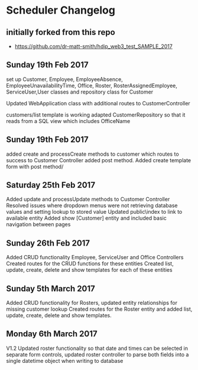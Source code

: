 # Scheduler Changelog

## initially forked from this repo

- https://github.com/dr-matt-smith/hdip_web3_test_SAMPLE_2017

## Sunday 19th Feb 2017

set up Customer, Employee, EmployeeAbsence, EmployeeUnavailabilityTime, Office, Roster, RosterAssignedEmployee, ServiceUser,User classes and repository class for Customer

Updated WebApplication class with additional routes to CustomerController

customers/list template is working
adapted CustomerRepository so that it reads from a SQL view which includes OfficeName

## Sunday 19th Feb 2017

added create and processCreate methods to customer which routes to success to Customer Controller
added post method. Added create template form with post method/

## Saturday 25th Feb 2017

Added update and processUpdate methods to Customer Controller
Resolved issues where dropdown menus were not retrieving database values and setting lookup to stored value
Updated public\index to link to available entity
Added show [Customer] entity and included basic navigation between pages

## Sunday 26th Feb 2017

Added CRUD functionality Employee, ServiceUser and Office Controllers
Created routes for the CRUD functions for these entities
Created list, update, create, delete and show templates for each of these entities


## Sunday 5th March 2017

Added CRUD functionality for Rosters, updated entity relationships for missing customer lookup
Created routes for the Roster entity and added list, update, create, delete and show templates.

## Monday 6th March 2017
V1.2  Updated roster functionality so that date and times can be selected in separate form controls,
updated roster controller to parse both fields into a single datetime object when writing to database